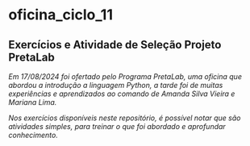 # oficina_ciclo_11

## Exercícios e Atividade de Seleção Projeto PretaLab ##

*Em 17/08/2024 foi ofertado pelo Programa PretaLab, uma oficina que abordou a introdução a linguagem Python, a tarde foi de muitas experiências e aprendizados ao comando de Amanda Silva Vieira e Mariana Lima.*

*Nos exercícios disponíveis neste repositório, é possível notar que são atividades simples, para treinar o que foi abordado e aprofundar conhecimento.*






